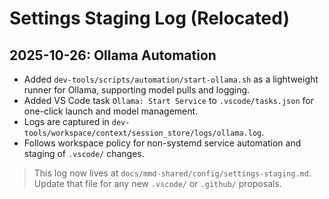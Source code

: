 # Settings Staging Log (Relocated)

## 2025-10-26: Ollama Automation

- Added `dev-tools/scripts/automation/start-ollama.sh` as a lightweight runner for Ollama, supporting model pulls and logging.
- Added VS Code task `Ollama: Start Service` to `.vscode/tasks.json` for one-click launch and model management.
- Logs are captured in `dev-tools/workspace/context/session_store/logs/ollama.log`.
- Follows workspace policy for non-systemd service automation and staging of `.vscode/` changes.

> This log now lives at `docs/mmd-shared/config/settings-staging.md`. Update that file for any new `.vscode/` or `.github/` proposals.

